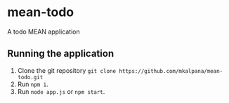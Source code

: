 # mean-todo
A todo MEAN application

## Running the application

1. Clone the git repository `git clone https://github.com/mkalpana/mean-todo.git`
2. Run `npm i`.
3. Run `node app.js` or `npm start`.